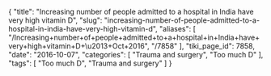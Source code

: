 {
    "title": "Increasing number of people admitted to a hospital in India have very high vitamin D",
    "slug": "increasing-number-of-people-admitted-to-a-hospital-in-india-have-very-high-vitamin-d",
    "aliases": [
        "/Increasing+number+of+people+admitted+to+a+hospital+in+India+have+very+high+vitamin+D+\u2013+Oct+2016",
        "/7858"
    ],
    "tiki_page_id": 7858,
    "date": "2016-10-07",
    "categories": [
        "Trauma and surgery",
        "Too much D"
    ],
    "tags": [
        "Too much D",
        "Trauma and surgery"
    ]
}